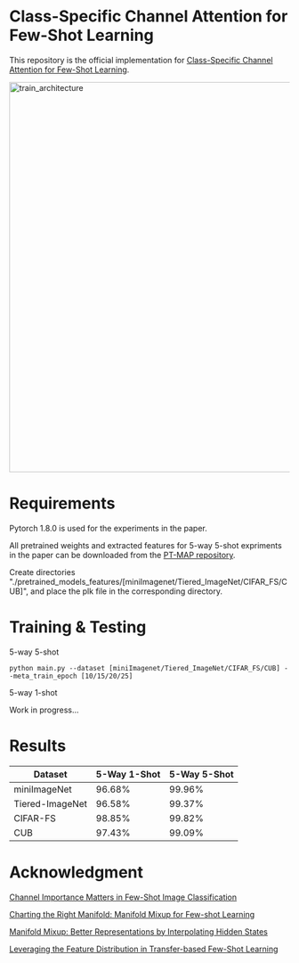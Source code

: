 # Class-Specific Channel Attention for Few-Shot Learning
This repository is the official implementation for [Class-Specific Channel Attention for Few-Shot Learning](https://arxiv.org/abs/2209.01332).


<img width="700" alt="train_architecture" src="https://user-images.githubusercontent.com/78190023/187135637-4754a7d9-746d-468d-b1e5-faeb17437811.png">



# Requirements
Pytorch 1.8.0 is used for the experiments in the paper.

All pretrained weights and extracted features for 5-way 5-shot expriments in the paper can be downloaded from the [PT-MAP repository](https://github.com/yhu01/PT-MAP#requirements).

Create directories "./pretrained_models_features/[miniImagenet/Tiered_ImageNet/CIFAR_FS/CUB]", and place the plk file in the corresponding directory.

# Training & Testing

5-way 5-shot
```
python main.py --dataset [miniImagenet/Tiered_ImageNet/CIFAR_FS/CUB] --meta_train_epoch [10/15/20/25]
```

5-way 1-shot

Work in progress...
# Results

| Dataset  | 5-Way 1-Shot | 5-Way 5-Shot |
| ------------- | ------------- | ------------- |
| miniImageNet  | 96.68% | 99.96%  |
| Tiered-ImageNet  | 96.58%  | 99.37%  |
| CIFAR-FS  | 98.85%  | 99.82%  |
| CUB  | 97.43%  | 99.09%  |


# Acknowledgment
[Channel Importance Matters in Few-Shot Image Classification](https://arxiv.org/pdf/2206.08126.pdf)

[Charting the Right Manifold: Manifold Mixup for Few-shot Learning](https://arxiv.org/pdf/1907.12087v3.pdf)

[Manifold Mixup: Better Representations by Interpolating Hidden States](https://arxiv.org/pdf/1806.05236.pdf)

[Leveraging the Feature Distribution in Transfer-based Few-Shot Learning](https://arxiv.org/pdf/2006.03806.pdf)

